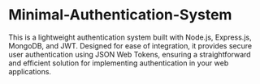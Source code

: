 # Minimal-Authentication-System
This is a lightweight authentication system built with Node.js, Express.js, MongoDB, and JWT. Designed for ease of integration, it provides secure user authentication using JSON Web Tokens, ensuring a straightforward and efficient solution for implementing authentication in your web applications.
